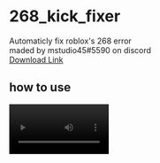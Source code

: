 # 268_kick_fixer
Automaticly fix roblox's 268 error <br />
maded by mstudio45#5590 on discord <br />
[Download Link](https://github.com/rbxlscripts/268_kick_fixer/raw/main/268_kick_fixer.exe) <br />
## how to use
<video src='https://user-images.githubusercontent.com/104306541/167264830-49acc45d-ad70-4b12-8726-fcb0c0d340ae.mp4' width=180/> <br />
![1](https://github.com/rbxlscripts/268_kick_fixer/blob/main/tutorial/1.png?raw=true) <br />
![2](https://github.com/rbxlscripts/268_kick_fixer/blob/main/tutorial/2.png?raw=true) <br />
![3](https://github.com/rbxlscripts/268_kick_fixer/blob/main/tutorial/3.png?raw=true) <br />
![4](https://github.com/rbxlscripts/268_kick_fixer/blob/main/tutorial/4.png?raw=true) <br />
![5](https://github.com/rbxlscripts/268_kick_fixer/blob/main/tutorial/5.png?raw=true) <br />
